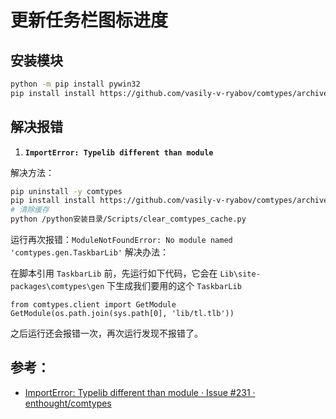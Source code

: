 # 更新任务栏图标进度

## 安装模块
```sh
python -m pip install pywin32
pip install install https://github.com/vasily-v-ryabov/comtypes/archive/refs/heads/mtime_none.zip
```
## 解决报错
1. **`ImportError: Typelib different than module`**

解决方法：
```sh
pip uninstall -y comtypes
pip install install https://github.com/vasily-v-ryabov/comtypes/archive/refs/heads/mtime_none.zip
# 清除缓存
python /python安装目录/Scripts/clear_comtypes_cache.py
```
运行再次报错：`ModuleNotFoundError: No module named 'comtypes.gen.TaskbarLib'`
解决办法：

在脚本引用 `TaskbarLib` 前，先运行如下代码，它会在 `Lib\site-packages\comtypes\gen` 下生成我们要用的这个 `TaskbarLib`
```
from comtypes.client import GetModule
GetModule(os.path.join(sys.path[0], 'lib/tl.tlb'))
```
之后运行还会报错一次，再次运行发现不报错了。

## 参考：
- [ImportError: Typelib different than module · Issue #231 · enthought/comtypes](https://github.com/enthought/comtypes/issues/231#issuecomment-841767788)
